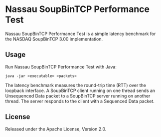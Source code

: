 Nassau SoupBinTCP Performance Test
==================================

Nassau SoupBinTCP Performance Test is a simple latency benchmark for the
NASDAQ SoupBinTCP 3.00 implementation.


Usage
-----

Run Nassau SoupBinTCP Performance Test with Java:

    java -jar <executable> <packets>

The latency benchmark measures the round-trip time (RTT) over the loopback
interface. A SoupBinTCP client running on one thread sends an Unsequenced
Data packet to a SoupBinTCP server running on another thread. The server
responds to the client with a Sequenced Data packet.


License
-------

Released under the Apache License, Version 2.0.
